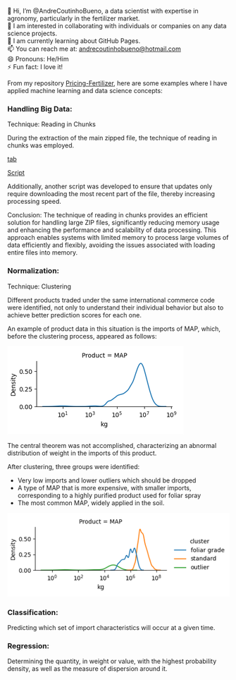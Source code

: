 👋 Hi, I’m @AndreCoutinhoBueno, a data scientist with expertise in agronomy, particularly in the fertilizer market.  
👀 I am interested in collaborating with individuals or companies on any data science projects.  
🌱 I am currently learning about GitHub Pages.  
📫 You can reach me at: andrecoutinhobueno@hotmail.com  
😄 Pronouns: He/Him  
⚡ Fun fact: I love it!  

From my repository [Pricing-Fertilizer](https://andrecoutinhobueno.github.io/Pricing-Fertilizer/), here are some examples where I have applied machine learning and data science concepts:

### Handling Big Data:

Technique: Reading in Chunks

During the extraction of the main zipped file, the technique of reading in chunks was employed.

[tab](https://github.com/AndreCoutinhoBueno/Pricing-Fertilizer/blob/main/DB/temp/file_info.md)

[Script](https://github.com/AndreCoutinhoBueno/Pricing-Fertilizer/blob/main/codes/extra%C3%A7%C3%A3o/Comexstat/IMP_NCM/Baixa_Extrai.ipynb)


Additionally, another script was developed to ensure that updates only require downloading the most recent part of the file, thereby increasing processing speed.

Conclusion:
The technique of reading in chunks provides an efficient solution for handling large ZIP files, significantly reducing memory usage and enhancing the performance and scalability of data processing. This approach enables systems with limited memory to process large volumes of data efficiently and flexibly, avoiding the issues associated with loading entire files into memory.

### Normalization:

Technique: Clustering

Different products traded under the same international commerce code were identified, not only to understand their individual behavior but also to achieve better prediction scores for each one.

An example of product data in this situation is the imports of MAP, which, before the clustering process, appeared as follows:

![MAP without normalization](https://raw.githubusercontent.com/AndreCoutinhoBueno/Pricing-Fertilizer/refs/heads/main/DB/Comexstat/graphs/fertilizers_imports0.png)

The central theorem was not accomplished, characterizing an abnormal distribution of weight in the imports of this product.

After clustering, three groups were identified:

* Very low imports and lower outliers which should be dropped
* A type of MAP that is more expensive, with smaller imports, corresponding to a highly purified product used for foliar spray
* The most common MAP, widely applied in the soil.

![MAP with normalization](https://raw.githubusercontent.com/AndreCoutinhoBueno/Pricing-Fertilizer/refs/heads/main/DB/Comexstat/graphs/fertilizers_imports.png)


### Classification: 
Predicting which set of import characteristics will occur at a given time.

### Regression: 
Determining the quantity, in weight or value, with the highest probability density, as well as the measure of dispersion around it.
